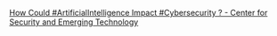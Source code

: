 [How Could #ArtificialIntelligence Impact #Cybersecurity ? - Center for Security and Emerging Technology](https://qi.tc/qi/116904)